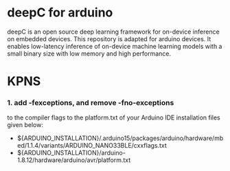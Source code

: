 # deepC for arduino

deepC is an open source deep learning framework for on-device inference on embedded devices. This repository is adapted for arduino devices. It enables low-latency inference of on-device machine learning models with a small binary size with low memory and high performance.

# KPNS
### 1. add -fexceptions, and remove -fno-exceptions
to the compiler flags to the platform.txt of your Arduino IDE installation files given below:
  - ${ARDUINO_INSTALLATION}/.arduino15/packages/arduino/hardware/mbed/1.1.4/variants/ARDUINO_NANO33BLE/cxxflags.txt
  - ${ARDUINO_INSTALLATION}/arduino-1.8.12/hardware/arduino/avr/platform.txt
